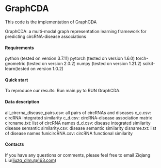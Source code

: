 # GraphCDA
This code is the implementation of GraphCDA

GraphCDA: a multi-modal graph representation learning framework for predicting circRNA-disease associations

#### Requirements

python (tested on version 3.7.11)
pytorch (tested on version 1.6.0)
torch-geometric (tested on version 2.0.2)
numpy (tested on version 1.21.2)
scikit-learn(tested on version 1.0.2)

#### Quick start

To reproduce our results:
Run main.py to RUN GraphCDA.

#### Data description
all_circrna_disease_pairs.csv: all pairs of circRNAs and diseases
c_c.csv: circRNA integrated similarity 
c_d.csv: circRNA-disease association matrix  
circname.txt: list of circRNA names
d_d.csv: disease integrated similarity 
disease semantic similarity.csv: disease semantic similarity
disname.txt: list of disease names
funicircRNA.csv: circRNA functional similarity 

#### Contacts

If you have any questions or comments, please feel free to email Ziqiang Liu(liuzq_dlmu@163.com) 

